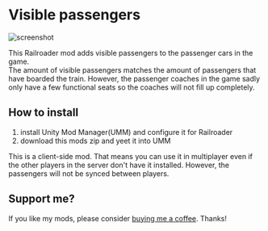 ﻿# Visible passengers 

![screenshot](screenshot.png)

This Railroader mod adds visible passengers to the passenger cars in the game.   
The amount of visible passengers matches the amount of passengers that have boarded the train. However, the passenger coaches in the game sadly only have a few functional seats so the coaches will not fill up completely.

## How to install

1. install Unity Mod Manager(UMM) and configure it for Railroader
2. download this mods zip and yeet it into UMM

This is a client-side mod. That means you can use it in multiplayer even if the other players in the server don't have it installed. However, the passengers will not be synced between players.

## Support me?

If you like my mods, please consider [buying me a coffee](https://ko-fi.com/tostiman). Thanks!

